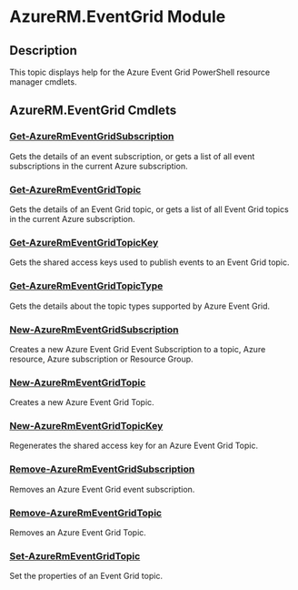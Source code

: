 ﻿---
Module Name: AzureRM.EventGrid
Module Guid: 53BF7132-5BB4-46EB-AC05-61A49A6CD5EB
Download Help Link: None_Azure
Help Version: 1.0.0.0
Locale: en-US
---

# AzureRM.EventGrid Module
## Description
This topic displays help for the Azure Event Grid PowerShell resource manager cmdlets.

## AzureRM.EventGrid Cmdlets
### [Get-AzureRmEventGridSubscription](Get-AzureRmEventGridSubscription.md)
Gets the details of an event subscription, or gets a list of all event subscriptions in the current Azure subscription.

### [Get-AzureRmEventGridTopic](Get-AzureRmEventGridTopic.md)
Gets the details of an Event Grid topic, or gets a list of all Event Grid topics in the current Azure subscription.

### [Get-AzureRmEventGridTopicKey](Get-AzureRmEventGridTopicKey.md)
Gets the shared access keys used to publish events to an Event Grid topic.

### [Get-AzureRmEventGridTopicType](Get-AzureRmEventGridTopicType.md)
Gets the details about the topic types supported by Azure Event Grid.

### [New-AzureRmEventGridSubscription](New-AzureRmEventGridSubscription.md)
Creates a new Azure Event Grid Event Subscription to a topic, Azure resource, Azure subscription or Resource Group.

### [New-AzureRmEventGridTopic](New-AzureRmEventGridTopic.md)
Creates a new Azure Event Grid Topic.

### [New-AzureRmEventGridTopicKey](New-AzureRmEventGridTopicKey.md)
Regenerates the shared access key for an Azure Event Grid Topic.

### [Remove-AzureRmEventGridSubscription](Remove-AzureRmEventGridSubscription.md)
Removes an Azure Event Grid event subscription.

### [Remove-AzureRmEventGridTopic](Remove-AzureRmEventGridTopic.md)
Removes an Azure Event Grid Topic.

### [Set-AzureRmEventGridTopic](Set-AzureRmEventGridTopic.md)
Set the properties of an Event Grid topic.

